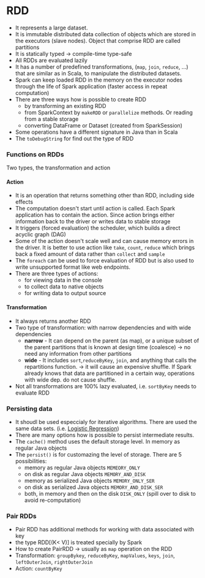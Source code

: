 RDD
======================

* It represents a large dataset.
* It is immutable distributed data collection of objects which are stored in the executors (slave nodes). Object that comprise RDD are called partitions
* It is statically typed -> compile-time type-safe
* All RDDs are evaluated lazily
* It has a number of predefined transformations, (`map`, `join`, `reduce`, ...) that are similar as in Scala, to manipulate the distributed datasets.
* Spark can keep loaded RDD in the memory on the executor nodes through the life of Spark application (faster access in repeat computation)
* There are three ways how is possible to create RDD
  * by transforming an existing RDD
  * from SparkContext by `makeRDD` or `parallelize` methods. Or reading from a stable storage
  * converting DataFrame or Dataset (created from SparkSession) 
* Some operations have a different signature in Java than in Scala
* The `toDebugString` for find out the type of RDD

### Functions on RDDs
Two types, the transformation and action

#### Action
- It is an operation that returns something other than RDD, including side effects
- The computation doesn't start until action is called. Each Spark application has to contain the action. Since action brings either information back to the driver or writes data to stable storage
- It triggers (forced evaluation) the scheduler, which builds a direct acyclic graph (DAG)
- Some of the action doesn't scale well and can cause memory errors in the driver. It is better to use action like `take`, `count`, `reduce` which brings back a fixed amount of data rather than `collect` and `sample`
- The `foreach` can be used to force evaluation of RDD but is also used to write unsupported format like web endpoints.
- There are three types of actions:
  - for viewing data in the console
  - to collect data to native objects
  - for writing data to output source

#### Transformation
- It always returns another RDD
- Two type of transformation: with narrow dependencies and with wide dependencies
  - **narrow** - It can depend on the parent (as map), or a unique subset of the parent partitions that is known at design time (coalesce) -> no need any information from other partitions 
  - **wide** - It includes `sort`,`reduceByKey`, `join`, and anything that calls the repartitions function. -> it will cause an expensive shuffle. If Spark already knows that data are partitioned in a certain way, operations with wide dep. do not cause shuffle.
- Not all transformations are 100% lazy evaluated, i.e. `sortByKey` needs to evaluate RDD

### Persisting data
- It shoudl be used especcialy for iterative algorithms. There are used the same data sets. (i.e. [Logistic Regression](https://en.wikipedia.org/wiki/Logistic_regression))
- There are many options how is possible to persist intermediate results.
- The `cache()` method uses the default storage level. In memory as regular Java objects
- The `persist()` is for customazing the level of storage. There are 5 possibilities:
  - memory as regular Java objects `MEMEORY_ONLY`
  - on disk as regular Java objects `MEMORY_AND_DISK`
  - memory as serialized Java objects `MEMORY_ONLY_SER`
  - on disk as serialized Java objects `MEMORY_AND_DISK_SER`
  - both, in memory and then on the disk `DISK_ONLY` (spill over to disk to avoid re-computation)

### Pair RDDs
- Pair RDD has additional methods for working with data associated with key
- the type RDD[(K< V)] is treated specially by Spark
- How to create PairRDD -> usually as `map` operation on the RDD
- Transformation: `groupBykey`, `reduceByKey`, `mapValues`, `keys`, `join`, `leftOuterJoin`, `rightOuterJoin`
- Action: `countByKey`
